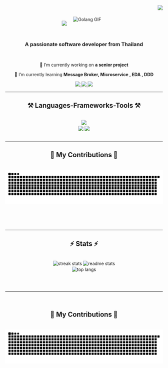 <img align="right" src="https://visitor-badge.laobi.icu/badge?page_id=Rehunt671.Rehunt671" />

<div style="display: flex; justify-content: center; align-items: center;">
    <h1 style="margin-right: 20px;">
        <img src="https://readme-typing-svg.herokuapp.com/?font=Righteous&size=35&center=true&vCenter=true&width=500&height=70&duration=4000&lines=Hi+There!+👋;+I'm+Thanawin+Saithong!;" />
    </h1>
    <img src="https://miro.medium.com/v2/resize:fit:500/format:webp/0*t93Y3LrMvw4v-kGy.gif" alt="Golang GIF"/>
</div>


<h3 align="center">A passionate software developer from Thailand </h3>

<br/>

<div align="center">
 
 🔭 I’m currently working on **a senior project**
 
 🌱 I’m currently learning **Message Broker, Microservice , EDA , DDD**

 </div>
 
<div align="center"> 
  <a href="mailto:nonokub.671@gmail.com">
    <img src="https://img.shields.io/badge/Gmail-333333?style=for-the-badge&logo=gmail&logoColor=red" />
  </a>
  <a href="https://www.linkedin.com/in/thanawin-saithong-12130415a/" target="_blank">
    <img src="https://img.shields.io/badge/LinkedIn-0077B5?style=for-the-badge&logo=linkedin&logoColor=white" target="_blank" />
  </a>
  <a href="https://Rehunt671.github.io" target="_blank">
     <img src="https://img.shields.io/badge/Portfolio-FF5722?style=for-the-badge&logo=todoist&logoColor=white" target="_blank" /> 
  </a>
</div>

 <hr/>

<h2 align="center">⚒️ Languages-Frameworks-Tools ⚒️</h2>
<br/>
<div align="center">
    <img src="https://skillicons.dev/icons?i=html,css,tailwind,bootstrap,mui,react,nextjs" /><br/>
    <img src="https://skillicons.dev/icons?i=vscode,git,github,gitlab,docker,grafana,prometheus,cypress" /> 
    <img src="https://skillicons.dev/icons?i=python,cpp,javascript,typescript,nestjs,go,java,spring,php,laravel,mongodb,mysql,postgres,redis,rabbitmq" /><br>
</div>

<br/>
<hr/>

<div align="center">
  <h2>🐍 My Contributions 🐍</h2>
  <br>
  <img alt="snake eating my contributions" src="https://raw.githubusercontent.com/Rehunt671/Rehunt671/output/github-contribution-grid-snake.svg" />
  
  <br/><br/><br/>
</div>

<hr/>

<h2 align="center">⚡ Stats ⚡</h2>
<br>
<div align=center>
  <img width=390 src="https://github-readme-streak-stats-salesp07.vercel.app/?user=Rehunt671&count_private=true&theme=react&border_radius=10" alt="streak stats"/>
  <img width=390 src="https://github-readme-stats-salesp07.vercel.app/api?username=Rehunt671&count_private=true&show_icons=true&theme=react&rank_icon=github&border_radius=10" alt="readme stats" />
  <br/>
  <img width=325 align="center" src="https://github-readme-stats-salesp07.vercel.app/api/top-langs/?username=salesp07&hide=HTML&langs_count=8&layout=compact&theme=react&border_radius=10&size_weight=0.5&count_weight=0.5&exclude_repo=github-readme-stats" alt="top langs" />
</div>

<br/><br/>

<hr/>

<br/>

<div align="center">
  <h2>🐍 My Contributions 🐍</h2>
  <br>
  <img alt="snake eating my contributions" src="https://raw.githubusercontent.com/Rehunt671/Rehunt671/output/github-contribution-grid-snake.svg" />
  
  <br/><br/><br/>
</div>
